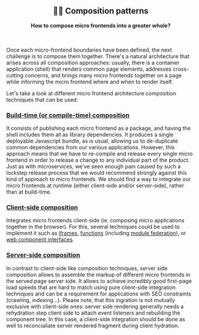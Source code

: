 <div align="center">
    <h2>👨‍🍳 Composition patterns</h2>
    <strong>How to compose micro frontends into a greater whole?</strong>
</div>
<br>
<br>

Once each micro-frontend boundaries have been defined, the next challenge is to compose them together. There's a natural architecture that arises across all composition approaches: usually, there is a container application (shell) that renders common page elements, addresses cross-cutting concerns, and brings many micro frontends together on a page while informing the micro frontend where and when to render itself. 

Let's take a look at different micro frontend architecture composition techniques that can be used:

### [Build-time (or compile-time) composition](./build)

It consists of publishing each micro frontend as a package, and having the shell includes them all as library dependencies. It produces a single deployable Javascript bundle, as is usual, allowing us to de-duplicate common dependencies from our various applications. However, this approach means that we have to re-compile and release every single micro frontend in order to release a change to any individual part of the product. Just as with microservices, we've seen enough pain caused by such a lockstep release process that we would recommend strongly against this kind of approach to micro frontends. We should find a way to integrate our micro frontends at runtime (either client-side and/or server-side), rather than at build-time.

### [Client-side composition](./client)

Integrates micro frontends client-side (ie. composing micro applications together in the browser). For this, several techniques could be used to implement it such as [iframes](https://martinfowler.com/articles/micro-frontends.html#Run-timeIntegrationViaIframes), [functions](https://martinfowler.com/articles/micro-frontends.html#Run-timeIntegrationViaJavascript) (including [module federation](https://module-federation.github.io/)), or [web component interfaces](https://martinfowler.com/articles/micro-frontends.html#Run-timeIntegrationViaWebComponents).

### [Server-side composition](./server)

In contrast to client-side like composition techniques, server side composition allows to assemble the markup of different micro frontends in the served page server side. It allows to achieve incredibly good first-page load speeds that are hard to match using pure client-side integration techniques and can be a requirement for applications with SEO constraints (crawling, indexing...). Please note, that this ingration is not mutually exclusive with client-side ones: server side rendering generally needs a rehydration step client side to attach event listeners and rebuilding the component tree. In this case, a client-side integration should be done as well to reconcialiate server rendered fragment during client hydration.